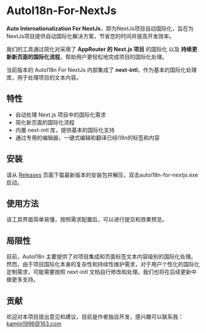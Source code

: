 # AutoI18n-For-NextJs

**Auto Internationalization For NextJs**，即为NextJs项目自动国际化，旨在为NextJs项目提供自动国际化解决方案，节省您的时间并提高开发效率。

我们的工具通过简化对采用了 **AppRouter 的 Next.js 项目** 的国际化 以及 **持续更新新页面的国际化流程**，帮助用户更轻松地完成项目的国际化处理。

当前版本的 AutoI18n For NextJs 内部集成了 **next-intl**，作为基本的国际化处理库，用于处理项目的文本内容。

## 特性

- 自动处理 Next.js 项目中的国际化需求
- 简化新页面的国际化流程
- 内置 next-intl 库，提供基本的国际化支持
- 通过专用的编辑器，一键式编辑和翻译已经i18n的标签和内容

## 安装

请从 [Releases](./releases) 页面下载最新版本的安装包并解压，双击autoi18n-for-nextjs.exe启动。

## 使用方法

该工具界面简单易懂，按照需求配置后，可以进行提交和效果预览。

## 局限性
目前，AutoI18n 主要提供了对项目集成和页面标签文本内容级别的国际化处理。然而，由于项目国际化本身的复杂性和持续性维护需求，对于用户个性化的国际化定制需求，可能需要按照 next-intl 文档自行修改和处理。我们也将在后续更新中做更多支持。

## 贡献
欢迎对本项目提出意见和建议，目前是作者独自开发，感兴趣可以联系我：kamjin1996@163.com
